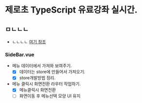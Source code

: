 # 제로초 TypeScript 유료강좌 실시간.
## ㅁㄴㄴㄴ
* ㄴㄴㄴㄴ
[여기 참조](https://cli.vuejs.org/guide/plugins-and-presets.html#plugins)
### SideBar.vue
* 메뉴 데이터에서 가져와 보여주기.
  - [X] 데이터는 store에 만들어서 가져오기.
  - [X] store개발방법 정리.
* 메뉴 클릭시 화면전환 라우터 작업하기.
  - [X] 메뉴클릭시 화면전환
  - [ ] 화면이동 후 메뉴선택 모양 UI 유지